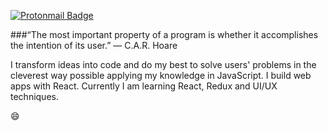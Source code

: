 [![Protonmail Badge](https://img.shields.io/badge/ProtonMail-8B89CC?style=for-the-badge&logo=protonmail&logoColor=white)](mailto:gabrielavila04@protonmail.com)



###“The most important property of a program is whether it accomplishes the intention of its user.” ― C.A.R. Hoare

I transform ideas into code and do my best to solve users' problems in the cleverest way possible applying my knowledge in JavaScript. I build web apps with React.
Currently I am learning React, Redux and UI/UX techniques.

😄
